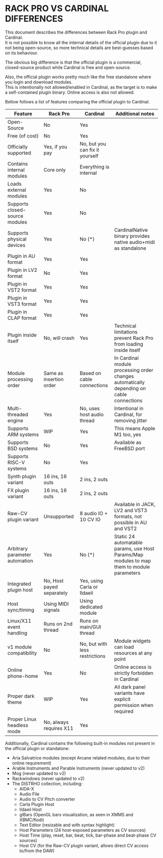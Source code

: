 # RACK PRO VS CARDINAL DIFFERENCES

This document describes the differences between Rack Pro plugin and Cardinal.  
It is not possible to know all the internal details of the official plugin due to it not being open-source,
so more technical details are best-guesses based on its behaviour.

The obvious big difference is that the official plugin is a commercial, closed-source product while Cardinal is free and open-source.

Also, the official plugin works pretty much like the free standalone where you login and download modules.  
This is intentionally not allowed/enabled in Cardinal, as the target is to make a self-contained plugin binary.
Online access is also not allowed.

Bellow follows a list of features comparing the official plugin to Cardinal.

| Feature                        | Rack Pro                  | Cardinal                        | Additional notes |
|--------------------------------|---------------------------|---------------------------------|------------------|
| Open-Source                    | No                        | Yes                             | |
| Free (of cost)                 | No                        | Yes                             | |
| Officially supported           | Yes, if you pay           | No, but you can fix it yourself | |
| Contains internal modules      | Core only                 | Everything is internal          | |
| Loads external modules         | Yes                       | No                              | |
| Supports closed-source modules | Yes                       | No                              | |
| Supports physical devices      | Yes                       | No (*)                          | CardinalNative binary provides native audio+midi as standalone |
| Plugin in AU format            | Yes                       | Yes                             | |
| Plugin in LV2 format           | No                        | Yes                             | |
| Plugin in VST2 format          | Yes                       | Yes                             | |
| Plugin in VST3 format          | Yes                       | Yes                             | |
| Plugin in CLAP format          | Yes                       | Yes                             | |
| Plugin inside itself           | No, will crash            | Yes                             | Technical limitations prevent Rack Pro from loading inside itself |
| Module processing order        | Same as insertion order   | Based on cable connections      | In Cardinal module processing order changes automatically depending on cable connections |
| Multi-threaded engine          | Yes                       | No, uses host audio thread      | Intentional in Cardinal, for removing jitter |
| Supports ARM systems           | WIP                       | Yes                             | This means Apple M1 too, yes |
| Supports BSD systems           | No                        | Yes                             | Available as FreeBSD port |
| Supports RISC-V systems        | No                        | Yes                             | |
| Synth plugin variant           | 16 ins, 16 outs           | 2 ins, 2 outs                   | |
| FX plugin variant              | 16 ins, 16 outs           | 2 ins, 2 outs                   | |
| Raw-CV plugin variant          | Unsupported               | 8 audio IO + 10 CV IO           | Available in JACK, LV2 and VST3 formats, not possible in AU and VST2 |
| Arbitrary parameter automation | Yes                       | No (*)                          | Static 24 automatable params, use Host Params/Map modules to map them to module parameters |
| Integrated plugin host         | No, Host payed separately | Yes, using Carla or Ildaeil     | |
| Host sync/timing               | Using MIDI signals        | Using dedicated module          | |
| Linux/X11 event handling       | Runs on 2nd thread        | Runs on main/GUI thread         | |
| v1 module compatibility        | No                        | No, but with less restrictions  | Module widgets can load resources at any point |
| Online phone-home              | Yes                       | No                              | Online access is strictly forbidden in Cardinal |
| Proper dark theme              | WIP                       | Yes                             | All dark panel variants have explicit permission when required |
| Proper Linux headless mode     | No, always requires X11   | Yes                             | |

Additionally, Cardinal contains the following built-in modules not present in the official plugin or standalone:

 * Aria Salvatrice modules (except Arcane related modules, due to their online requirement)
 * Arable Instruments and Parable Instruments (never updated to v2)
 * Mog (never updated to v2)
 * Rackwindows (never updated to v2)
 * The DISTRHO collection, including:
   * AIDA-X
   * Audio File
   * Audio to CV Pitch converter
   * Carla Plugin Host
   * Ildaeil Host
   * glBars (OpenGL bars visualization, as seen in XMMS and XBMC/Kodi)
   * Text Editor (resizable and with syntax highlight)
   * Host Parameters (24 host-exposed parameters as CV sources)
   * Host Time (play, reset, bar, beat, tick, bar-phase and beat-phase CV sources)
   * Host CV (for the Raw-CV plugin variant, allows direct CV access to/from the DAW)
